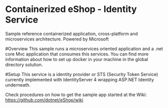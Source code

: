 # Containerized eShop - Identity Service
Sample reference containerized application, cross-platform and microservices architecture.
Powered by Microsoft

#Overview
This sample runs a microservices oriented application and a .net core Mvc application that consumes this services. You can find more information about how to set up docker in your machine in the global directory solution.

#Setup
This service is a identity provider or STS (Security Token Service) currently implemented with IdentityServer 4 wrapping ASP.NET Identity underneath.

Check procedures on how to get the sample app started at the Wiki:
https://github.com/dotnet/eShop/wiki


